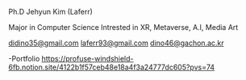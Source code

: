 
Ph.D Jehyun Kim (Laferr)

Major in Computer Science
Intrested in XR, Metaverse, A.I, Media Art

didino35@gmail.com
laferr93@gmail.com
dino46@gachon.ac.kr

-Portfolio
https://profuse-windshield-6fb.notion.site/4122b1f57ceb48e18a4f3a24777dc605?pvs=74

